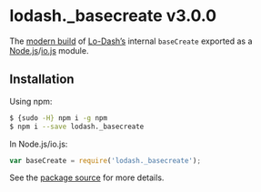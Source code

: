 # lodash._basecreate v3.0.0

The [modern build](https://github.com/lodash/lodash/wiki/Build-Differences) of [Lo-Dash’s](https://lodash.com/) internal `baseCreate` exported as a [Node.js](http://nodejs.org/)/[io.js](https://iojs.org/) module.

## Installation

Using npm:

```bash
$ {sudo -H} npm i -g npm
$ npm i --save lodash._basecreate
```

In Node.js/io.js:

```js
var baseCreate = require('lodash._basecreate');
```

See the [package source](https://github.com/lodash/lodash/blob/3.0.0-npm-packages/lodash._basecreate/index.js) for more details.

